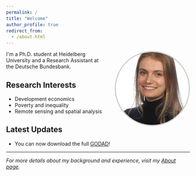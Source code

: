 ```yaml
---
permalink: /
title: "Welcome"
author_profile: true
redirect_from: 
  - /about.html
---
```


<div style="float: right; margin: 0 0 20px 20px; text-align: center;">
  <img src="/images/CV picture.jpg" alt="Charlotte Robert" style="width: 200px; height: 200px; object-fit: cover; border-radius: 50%; border: 3px solid #ccc;">
</div>

I'm a Ph.D. student at Heidelberg University and a Research Assistant at the Deutsche Bundesbank. 

## Research Interests
- Development economics
- Poverty and inequality 
- Remote sensing and spatial analysis 

## Latest Updates
- You can now download the full [GODAD](https://godad.me/)!

---

*For more details about my background and experience, visit my [About page](/about/).*